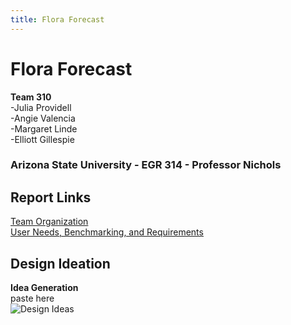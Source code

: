 ```yaml
---
title: Flora Forecast
---
```

# Flora Forecast
**Team 310**  
-Julia Providell  
-Angie Valencia  
-Margaret Linde  
-Elliott Gillespie   

### Arizona State University - EGR 314 - Professor Nichols

## Report Links  
[Team Organization](Team_Organization.md)  
[User Needs, Benchmarking, and Requirements](User_Needs-Benchmarking-Requirements.md)

## Design Ideation
**Idea Generation**  
paste here  
![Design Ideas](https://github.com/Team-310/Team-310.github.io/assets/157059404/37c3e292-1c56-4b13-a72f-d6664a71bd19)



